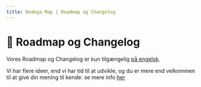 ```yaml
---
title: Bodega Map | Roadmap og Changelog
---
```


# 🚀 Roadmap og Changelog

Vores Roadmap og Changelog er kun tilgængelig [på engelsk](/en/wiki/roadmap-and-changelog).

Vi har flere ideer, end vi har tid til at udvikle, og du er mere end velkommen til at give din mening til kende: se mere info [her](./collaboration)
